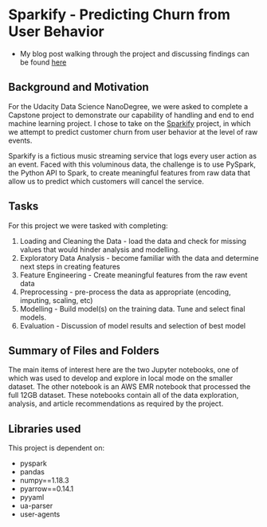 # Sparkify - Predicting Churn from User Behavior

- My blog post walking through the project and discussing findings can be found <a href="https://medium.com/@jfw_4978/creating-meaningful-features-from-raw-events-6dc6017518b7">here</a>

## Background and Motivation

For the Udacity Data Science NanoDegree, we were asked to complete a Capstone project to demonstrate our capability of handling and end to end machine learning project.
I chose to take on the <u>Sparkify</u> project, in which we attempt to predict customer churn from user behavior at the level of raw events.

Sparkify is a fictious music streaming service that logs every user action as an event. Faced with this voluminous data, the challenge is to use PySpark,
the Python API to Spark, to create meaningful features from raw data that allow us to predict which customers will cancel the service.

## Tasks
For this project we were tasked with completing: 
1. Loading and Cleaning the Data - load the data and check for missing values that would hinder analysis and modelling.
2. Exploratory Data Analysis - become familiar with the data and determine next steps in creating features
3. Feature Engineering - Create meaningful features from the raw event data
4. Preprocessing - pre-process the data as appropriate (encoding, imputing, scaling, etc)
5. Modelling - Build model(s) on the training data. Tune and select final models.
6. Evaluation - Discussion of model results and selection of best model

## Summary of Files and Folders
The main items of interest here are the two Jupyter notebooks, one of which was used to develop and explore in local mode on the smaller dataset.
The other notebook is an AWS EMR notebook that processed the full 12GB dataset. 
These notebooks contain all of the data exploration, analysis, and article recommendations as required by the project.

## Libraries used
This project is dependent on:
 - pyspark
 - pandas
 - numpy==1.18.3
 - pyarrow==0.14.1
 - pyyaml
 - ua-parser
 - user-agents

